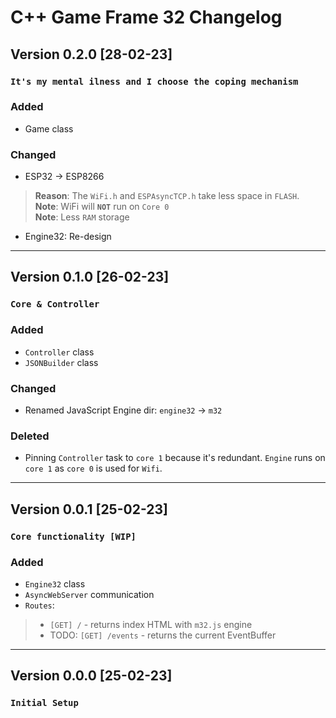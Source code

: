 # C++ Game Frame 32 Changelog

## Version 0.2.0 [28-02-23]
### **`It's my mental ilness and I choose the coping mechanism`**
### Added
- Game class
### Changed
- ESP32 -> ESP8266
> **Reason**: The `WiFi.h` and `ESPAsyncTCP.h` take less space in `FLASH`. <br>
> **Note**: WiFi will **`NOT`** run on `Core 0` <br>
> **Note**: Less `RAM` storage
- Engine32: Re-design
---
## Version 0.1.0 [26-02-23]
### **`Core & Controller`**
### Added
- `Controller` class
- `JSONBuilder` class
### Changed
- Renamed JavaScript Engine dir: `engine32` -> `m32`
### Deleted
- Pinning `Controller` task to `core 1` because it's redundant. `Engine` runs on `core 1` as `core 0` is used for `Wifi`.
---
## Version 0.0.1 [25-02-23]
### **`Core functionality [WIP]`**
### Added
- `Engine32` class
- `AsyncWebServer` communication
- `Routes`:
 >- `[GET] /` - returns index HTML with `m32.js` engine
 >- TODO: `[GET] /events` - returns the current EventBuffer 
---
## Version 0.0.0 [25-02-23]
### **`Initial Setup`**
